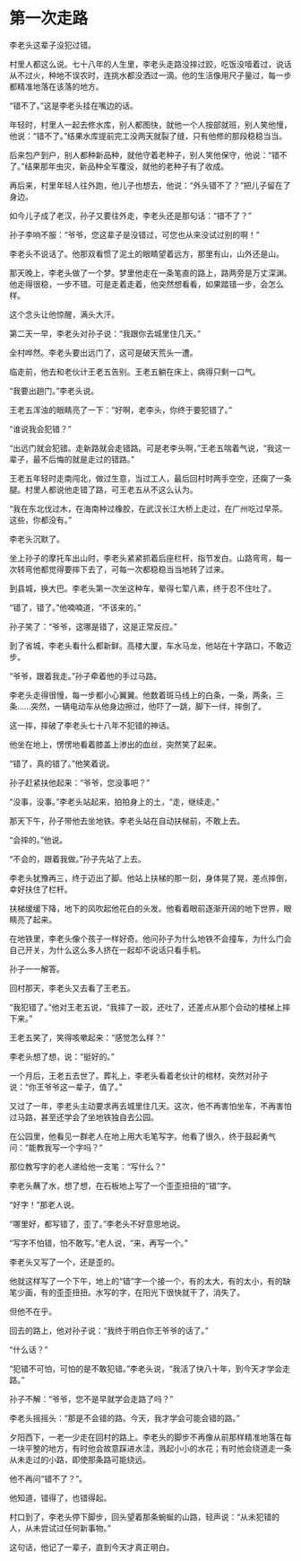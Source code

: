 # 第一次走路

李老头这辈子没犯过错。

村里人都这么说。七十八年的人生里，李老头走路没摔过跤，吃饭没噎着过，说话从不过火，种地不误农时，连挑水都没洒过一滴。他的生活像用尺子量过，每一步都精准地落在该落的地方。

“错不了。”这是李老头挂在嘴边的话。

年轻时，村里人一起去修水库，别人都图快，就他一个人按部就班，别人笑他慢，他说：“错不了。”结果水库提前完工没两天就裂了缝，只有他修的那段稳稳当当。

后来包产到户，别人都种新品种，就他守着老种子，别人笑他保守，他说：“错不了。”结果那年虫灾，新品种全军覆没，就他的老种子有了收成。

再后来，村里年轻人往外跑，他儿子也想去，他说：“外头错不了？”把儿子留在了身边。

如今儿子成了老汉，孙子又要往外走，李老头还是那句话：“错不了？”

孙子李响不服：“爷爷，您这辈子是没错过，可您也从来没试过别的啊！”

李老头不说话了。他那双看惯了泥土的眼睛望着远方，那里有山，山外还是山。

那天晚上，李老头做了一个梦。梦里他走在一条笔直的路上，路两旁是万丈深渊。他走得很稳，一步不错。可是走着走着，他突然想看看，如果踏错一步，会怎么样。

这个念头让他惊醒，满头大汗。

第二天一早，李老头对孙子说：“我跟你去城里住几天。”

全村哗然。李老头要出远门了，这可是破天荒头一遭。

临走前，他去和老伙计王老五告别。王老五躺在床上，病得只剩一口气。

“我要出趟门。”李老头说。

王老五浑浊的眼睛亮了一下：“好啊，老李头，你终于要犯错了。”

“谁说我会犯错？”

“出远门就会犯错。走新路就会走错路。可是老李头啊，”王老五喘着气说，“我这一辈子，最不后悔的就是走过的错路。”

王老五年轻时走南闯北，做过生意，当过工人，最后回村时两手空空，还瘸了一条腿。村里人都说他走错了路，可王老五从不这么认为。

“我在东北伐过木，在海南种过橡胶，在武汉长江大桥上走过，在广州吃过早茶。这些，你都没有。”

李老头沉默了。

坐上孙子的摩托车出山时，李老头紧紧抓着后座栏杆，指节发白。山路弯弯，每一次转弯他都觉得要摔下去了，可每一次都稳稳当当地转了过来。

到县城，换大巴。李老头第一次坐这种车，晕得七荤八素，终于忍不住吐了。

“错了，错了。”他喃喃道，“不该来的。”

孙子笑了：“爷爷，这哪是错了，这是正常反应。”

到了省城，李老头看什么都新鲜。高楼大厦，车水马龙，他站在十字路口，不敢迈步。

“爷爷，跟着我走。”孙子牵着他的手过马路。

李老头走得很慢，每一步都小心翼翼。他数着斑马线上的白条，一条，两条，三条......突然，一辆电动车从他身边擦过，他吓了一跳，脚下一绊，摔倒了。

这一摔，摔破了李老头七十八年不犯错的神话。

他坐在地上，愣愣地看着膝盖上渗出的血丝，突然笑了起来。

“错了，真的错了。”他笑着说。

孙子赶紧扶他起来：“爷爷，您没事吧？”

“没事，没事。”李老头站起来，拍拍身上的土，“走，继续走。”

那天下午，孙子带他去坐地铁。李老头站在自动扶梯前，不敢上去。

“会摔的。”他说。

“不会的，跟着我做。”孙子先站了上去。

李老头犹豫再三，终于迈出了脚。他站上扶梯的那一刻，身体晃了晃，差点摔倒，幸好扶住了栏杆。

扶梯缓缓下降，地下的风吹起他花白的头发。他看着眼前逐渐开阔的地下世界，眼睛亮了起来。

在地铁里，李老头像个孩子一样好奇。他问孙子为什么地铁不会撞车，为什么门会自己开关，为什么这么多人挤在一起却不说话只看手机。

孙子一一解答。

回村那天，李老头又去看了王老五。

“我犯错了。”他对王老五说，“我摔了一跤，还吐了，还差点从那个会动的楼梯上摔下来。”

王老五笑了，笑得咳嗽起来：“感觉怎么样？”

李老头想了想，说：“挺好的。”

一个月后，王老五去世了。葬礼上，李老头看着老伙计的棺材，突然对孙子说：“你王爷爷这一辈子，值了。”

又过了一年，李老头主动要求再去城里住几天。这次，他不再害怕坐车，不再害怕过马路，甚至还学会了坐地铁独自去公园。

在公园里，他看见一群老人在地上用大毛笔写字。他看了很久，终于鼓起勇气问：“能教我写一个字吗？”

那位教写字的老人递给他一支笔：“写什么？”

李老头蘸了水，想了想，在石板地上写了一个歪歪扭扭的“错”字。

“好字！”那老人说。

“哪里好，都写错了，歪了。”李老头不好意思地说。

“写字不怕错，怕不敢写。”老人说，“来，再写一个。”

李老头又写了一个，还是歪的。

他就这样写了一个下午，地上的“错”字一个接一个，有的太大，有的太小，有的缺笔少画，有的歪歪扭扭。水写的字，在阳光下很快就干了，消失了。

但他不在乎。

回去的路上，他对孙子说：“我终于明白你王爷爷的话了。”

“什么话？”

“犯错不可怕，可怕的是不敢犯错。”李老头说，“我活了快八十年，到今天才学会走路。”

孙子不解：“爷爷，您不是早就学会走路了吗？”

李老头摇摇头：“那是不会错的路。今天，我才学会可能会错的路。”

夕阳西下，一老一少走在回村的路上。李老头的脚步不再像从前那样精准地落在每一块平整的地方，有时他会故意踩进水洼，溅起小小的水花；有时他会绕道走一条从未走过的小路，即使那条路可能绕远。

他不再问“错不了？”。

他知道，错得了，也错得起。

村口到了，李老头停下脚步，回头望着那条蜿蜒的山路，轻声说：“从未犯错的人，从未尝试过任何新事物。”

这句话，他记了一辈子，直到今天才真正明白。
